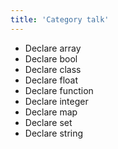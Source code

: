```yaml
---
title: 'Category talk'
---
```


- Declare array
- Declare bool
- Declare class
- Declare float
- Declare function
- Declare integer
- Declare map
- Declare set
- Declare string
